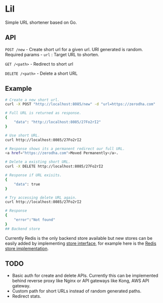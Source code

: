 # Lil

Simple URL shortener based on Go.

## API

`POST /new`         - Create short url for a given url. URI generated is random.
                      Required params
                    - `url` : Target URL to shorten.

`GET /<path>`       - Redirect to short url

`DELETE /<path>`    - Delete a short URL

## Example

```sh
# Create a new short url.
curl -X POST "http://localhost:8085/new" -d "url=https://zerodha.com"

# Full URL is returned as response.
{
    "data": "http://localhost:8085/27Fo2rI2"
}

# Use short URL.
curl http://localhost:8085/27Fo2rI2

# Response shows its a permanent redirect our full URL.
<a href="https://zerodha.com">Moved Permanently</a>.

# Delete a existing short URL.
curl -X DELETE http://localhost:8085/27Fo2rI2

# Response if URL exisits.
{
    "data": true
}

# Try accessing delete URL again.
curl http://localhost:8085/27Fo2rI2

# Response
{
    "error":"Not found"
}
## Backend store
```

Currently Redis is the only backend store available but new stores can be easily
added by implementing [store interface](store/store.go), for example here is the
[Redis store implementation](store/redis/store.go).

## TODO

- Basic auth for create and delete APIs. Currently this can be implemented
  behind reverse proxy like Nginx or API gateways like Kong, AWS API gateway.
- Custom path for short URLs instead of random generated paths.
- Redirect stats.
